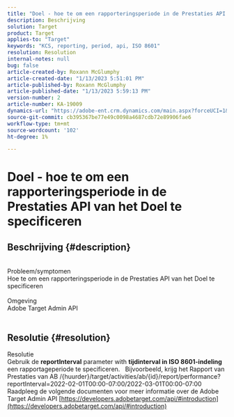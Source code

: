 ```yaml
---
title: "Doel - hoe te om een rapporteringsperiode in de Prestaties API van het Doel te specificeren"
description: Beschrijving
solution: Target
product: Target
applies-to: "Target"
keywords: "KCS, reporting, period, api, ISO 8601"
resolution: Resolution
internal-notes: null
bug: false
article-created-by: Roxann McGlumphy
article-created-date: "1/13/2023 5:51:01 PM"
article-published-by: Roxann McGlumphy
article-published-date: "1/13/2023 5:59:13 PM"
version-number: 2
article-number: KA-19009
dynamics-url: "https://adobe-ent.crm.dynamics.com/main.aspx?forceUCI=1&pagetype=entityrecord&etn=knowledgearticle&id=612ff7d2-6a93-ed11-aad1-6045bd006a22"
source-git-commit: cb395367be77e49c0098a4687cdb72e89906fae6
workflow-type: tm+mt
source-wordcount: '102'
ht-degree: 1%

---
```


# Doel - hoe te om een rapporteringsperiode in de Prestaties API van het Doel te specificeren

## Beschrijving {#description}

<br>Probleem/symptomen<br>Hoe te om een rapporteringsperiode in de Prestaties API van het Doel te specificeren<br><br>Omgeving<br>Adobe Target Admin API<br><br>



## Resolutie {#resolution}

Resolutie<br>
Gebruik de <b>reportInterval</b> parameter with <b>tijdinterval in ISO 8601-indeling</b> een rapportageperiode te specificeren.
 
Bijvoorbeeld, krijg het Rapport van Prestaties van AB /{huurder}/target/activities/ab/{id}/report/performance?reportInterval=2022-02-01T00:00-07:00/2022-03-01T00:00-07:00 Raadpleeg de volgende documenten voor meer informatie over de Adobe Target Admin API
[https://developers.adobetarget.com/api/#introduction](https://developers.adobetarget.com/api/#introduction)
